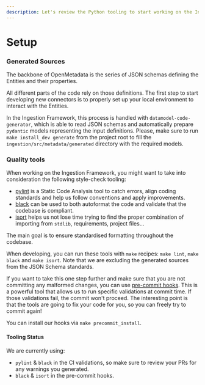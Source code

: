 ```yaml
---
description: Let's review the Python tooling to start working on the Ingestion Framework.
---
```


# Setup

### Generated Sources

The backbone of OpenMetadata is the series of JSON schemas defining the Entities and their properties.

All different parts of the code rely on those definitions. The first step to start developing new connectors is to properly set up your local environment to interact with the Entities.

In the Ingestion Framework, this process is handled with `datamodel-code-generator`, which is able to read JSON schemas and automatically prepare `pydantic` models representing the input definitions. Please, make sure to run `make install_dev generate` from the project root to fill the `ingestion/src/metadata/generated` directory with the required models.

### Quality tools

When working on the Ingestion Framework, you might want to take into consideration the following style-check tooling:

* [pylint](https://www.pylint.org) is a Static Code Analysis tool to catch errors, align coding standards and help us follow conventions and apply improvements.
* [black](https://black.readthedocs.io/en/stable/) can be used to both autoformat the code and validate that the codebase is compliant.
* [isort](https://pycqa.github.io/isort/) helps us not lose time trying to find the proper combination of importing from `stdlib`, requirements, project files…

The main goal is to ensure standardised formatting throughout the codebase.

When developing, you can run these tools with `make` recipes: `make lint`, `make black` and `make isort`. Note that we are excluding the generated sources from the JSON Schema standards.

If you want to take this one step further and make sure that you are not committing any malformed changes, you can use [pre-commit hooks](https://pre-commit.com). This is a powerful tool that allows us to run specific validations at commit time. If those validations fail, the commit won't proceed. The interesting point is that the tools are going to fix your code for you, so you can freely try to commit again!

You can install our hooks via `make precommit_install`.

#### Tooling Status

We are currently using:

* `pylint` & `black` in the CI validations, so make sure to review your PRs for any warnings you generated.
* `black` & `isort` in the pre-commit hooks.
